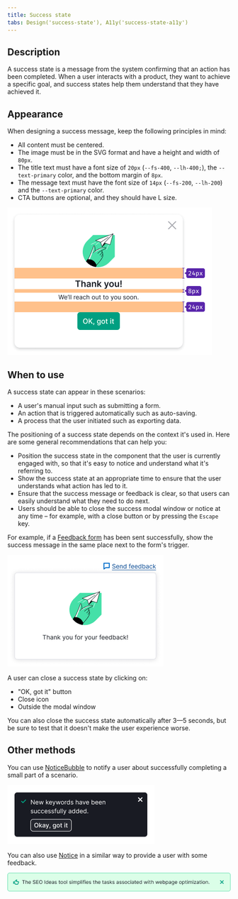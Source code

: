 ```yaml
---
title: Success state
tabs: Design('success-state'), A11y('success-state-a11y')
---
```


## Description

A success state is a message from the system confirming that an action has been completed.
When a user interacts with a product, they want to achieve a specific goal, and success states help them understand that they have achieved it.

## Appearance

When designing a success message, keep the following principles in mind:

* All content must be centered.
* The image must be in the SVG format and have a height and width of `80px`.
* The title text must have a font size of `20px` (`--fs-400`, `--lh-400;`), the `--text-primary` color, and the bottom margin of `8px`.
* The message text must have the font size of `14px` (`--fs-200`, `--lh-200`) and the `--text-primary` color.
* CTA buttons are optional, and they should have L size.

![](static/success-window.png)

## When to use

A success state can appear in these scenarios:

* A user's manual input such as submitting a form.
* An action that is triggered automatically such as auto-saving.
* A process that the user initiated such as exporting data.

The positioning of a success state depends on the context it's used in.
Here are some general recommendations that can help you:

* Position the success state in the component that the user is currently engaged with, so that it's easy to notice and understand what it's referring to.
* Show the success state at an appropriate time to ensure that the user understands what action has led to it.
* Ensure that the success message or feedback is clear, so that users can easily understand what they need to do next.
* Users should be able to close the success modal window or notice at any time – for example, with a close button or by pressing the `Escape` key.

For example, if a [Feedback form](/components/feedback-form/feedback-form) has been sent successfully, show the success message in the same place next to the form's trigger.

![](static/success-response.png)

A user can close a success state by clicking on:

* "OK, got it" button
* Close icon
* Outside the modal window

You can also close the success state automatically after 3—5 seconds, but be sure to test that it doesn't make the user experience worse.

## Other methods

You can use [NoticeBubble](/components/notice-bubble/notice-bubble) to notify a user about successfully completing a small part of a scenario.

![](static/notice-bubble.png)

You can also use [Notice](/components/notice/notice) in a similar way to provide a user with some feedback.

![](static/notice.png)
